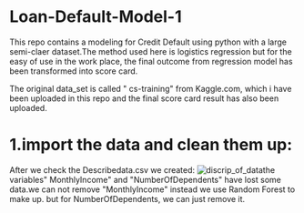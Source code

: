 # Loan-Default-Model-1
This repo contains a modeling for Credit Default using python with a large semi-claer dataset.The method used here is logistics regression but for the easy of use in the work place, the final outcome from regression model has been transformed into score card.

The original data_set is called " cs-training" from Kaggle.com, which i have been uploaded in this repo and the final score card result has also been uploaded.

# 1.import the data and clean them up: 
After we check the Describedata.csv we created:
![discrip_of_data](https://user-images.githubusercontent.com/39636026/42730452-f043b5e6-8826-11e8-8608-df4d1287b4d5.png)the variables" MonthlyIncome" and "NumberOfDependents" have lost some data.we can not remove "MonthlyIncome" instead we use Random Forest to make up. but for NumberOfDependents, we can just remove it.
 

    
   
